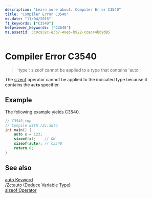 ```yaml
---
description: "Learn more about: Compiler Error C3540"
title: "Compiler Error C3540"
ms.date: "11/04/2016"
f1_keywords: ["C3540"]
helpviewer_keywords: ["C3540"]
ms.assetid: 3c0c959c-e3b7-40eb-b922-ccac44bd9d85
---
```

# Compiler Error C3540

> 'type': sizeof cannot be applied to a type that contains 'auto'

The [sizeof](../../cpp/sizeof-operator.md) operator cannot be applied to the indicated type because it contains the **`auto`** specifier.

## Example

The following example yields C3540.

```cpp
// C3540.cpp
// Compile with /Zc:auto
int main() {
    auto x = 123;
    sizeof(x);    // OK
    sizeof(auto); // C3540
    return 0;
}
```

## See also

[auto Keyword](../../cpp/auto-cpp.md)<br/>
[/Zc:auto (Deduce Variable Type)](../../build/reference/zc-auto-deduce-variable-type.md)<br/>
[sizeof Operator](../../cpp/sizeof-operator.md)
